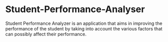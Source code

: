 # Student-Performance-Analyser
Student Performance Analyzer is an application that aims in improving the performance of the student by taking into account the various factors that can possibly affect their performance.
